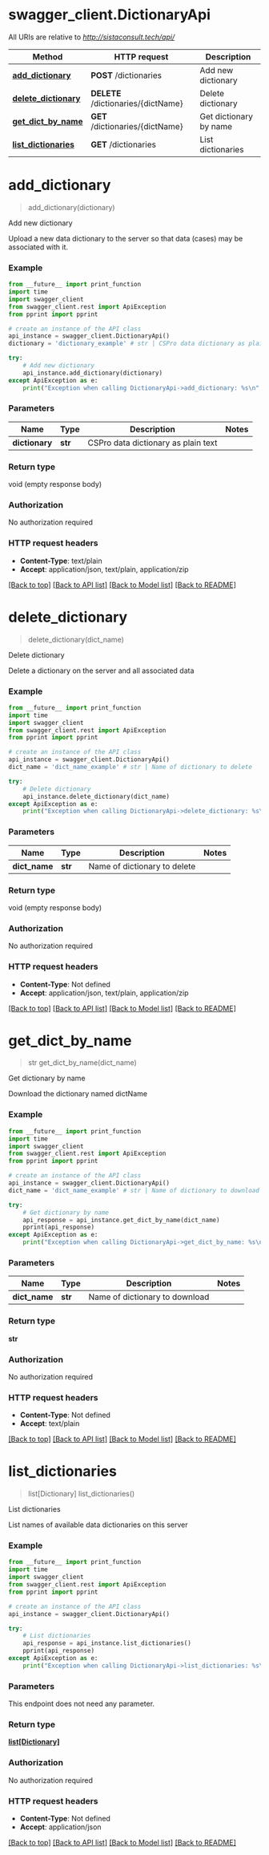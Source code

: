 # swagger_client.DictionaryApi

All URIs are relative to *http://sistaconsult.tech/api/*

Method | HTTP request | Description
------------- | ------------- | -------------
[**add_dictionary**](DictionaryApi.md#add_dictionary) | **POST** /dictionaries | Add new dictionary
[**delete_dictionary**](DictionaryApi.md#delete_dictionary) | **DELETE** /dictionaries/{dictName} | Delete dictionary
[**get_dict_by_name**](DictionaryApi.md#get_dict_by_name) | **GET** /dictionaries/{dictName} | Get dictionary by name
[**list_dictionaries**](DictionaryApi.md#list_dictionaries) | **GET** /dictionaries | List dictionaries


# **add_dictionary**
> add_dictionary(dictionary)

Add new dictionary

Upload a new data dictionary to the server so that data    (cases) may be associated with it. 

### Example
```python
from __future__ import print_function
import time
import swagger_client
from swagger_client.rest import ApiException
from pprint import pprint

# create an instance of the API class
api_instance = swagger_client.DictionaryApi()
dictionary = 'dictionary_example' # str | CSPro data dictionary as plain text

try:
    # Add new dictionary
    api_instance.add_dictionary(dictionary)
except ApiException as e:
    print("Exception when calling DictionaryApi->add_dictionary: %s\n" % e)
```

### Parameters

Name | Type | Description  | Notes
------------- | ------------- | ------------- | -------------
 **dictionary** | **str**| CSPro data dictionary as plain text | 

### Return type

void (empty response body)

### Authorization

No authorization required

### HTTP request headers

 - **Content-Type**: text/plain
 - **Accept**: application/json, text/plain, application/zip

[[Back to top]](#) [[Back to API list]](../README.md#documentation-for-api-endpoints) [[Back to Model list]](../README.md#documentation-for-models) [[Back to README]](../README.md)

# **delete_dictionary**
> delete_dictionary(dict_name)

Delete dictionary

Delete a dictionary on the server and all associated data

### Example
```python
from __future__ import print_function
import time
import swagger_client
from swagger_client.rest import ApiException
from pprint import pprint

# create an instance of the API class
api_instance = swagger_client.DictionaryApi()
dict_name = 'dict_name_example' # str | Name of dictionary to delete

try:
    # Delete dictionary
    api_instance.delete_dictionary(dict_name)
except ApiException as e:
    print("Exception when calling DictionaryApi->delete_dictionary: %s\n" % e)
```

### Parameters

Name | Type | Description  | Notes
------------- | ------------- | ------------- | -------------
 **dict_name** | **str**| Name of dictionary to delete | 

### Return type

void (empty response body)

### Authorization

No authorization required

### HTTP request headers

 - **Content-Type**: Not defined
 - **Accept**: application/json, text/plain, application/zip

[[Back to top]](#) [[Back to API list]](../README.md#documentation-for-api-endpoints) [[Back to Model list]](../README.md#documentation-for-models) [[Back to README]](../README.md)

# **get_dict_by_name**
> str get_dict_by_name(dict_name)

Get dictionary by name

Download the dictionary named dictName

### Example
```python
from __future__ import print_function
import time
import swagger_client
from swagger_client.rest import ApiException
from pprint import pprint

# create an instance of the API class
api_instance = swagger_client.DictionaryApi()
dict_name = 'dict_name_example' # str | Name of dictionary to download

try:
    # Get dictionary by name
    api_response = api_instance.get_dict_by_name(dict_name)
    pprint(api_response)
except ApiException as e:
    print("Exception when calling DictionaryApi->get_dict_by_name: %s\n" % e)
```

### Parameters

Name | Type | Description  | Notes
------------- | ------------- | ------------- | -------------
 **dict_name** | **str**| Name of dictionary to download | 

### Return type

**str**

### Authorization

No authorization required

### HTTP request headers

 - **Content-Type**: Not defined
 - **Accept**: text/plain

[[Back to top]](#) [[Back to API list]](../README.md#documentation-for-api-endpoints) [[Back to Model list]](../README.md#documentation-for-models) [[Back to README]](../README.md)

# **list_dictionaries**
> list[Dictionary] list_dictionaries()

List dictionaries

List names of available data dictionaries on this server

### Example
```python
from __future__ import print_function
import time
import swagger_client
from swagger_client.rest import ApiException
from pprint import pprint

# create an instance of the API class
api_instance = swagger_client.DictionaryApi()

try:
    # List dictionaries
    api_response = api_instance.list_dictionaries()
    pprint(api_response)
except ApiException as e:
    print("Exception when calling DictionaryApi->list_dictionaries: %s\n" % e)
```

### Parameters
This endpoint does not need any parameter.

### Return type

[**list[Dictionary]**](Dictionary.md)

### Authorization

No authorization required

### HTTP request headers

 - **Content-Type**: Not defined
 - **Accept**: application/json

[[Back to top]](#) [[Back to API list]](../README.md#documentation-for-api-endpoints) [[Back to Model list]](../README.md#documentation-for-models) [[Back to README]](../README.md)

